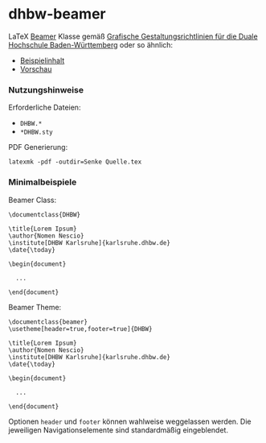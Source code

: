 # dhbw-beamer

LaTeX [Beamer](https://ctan.org/pkg/beamer) Klasse gemäß [Grafische Gestaltungsrichtlinien für die Duale Hochschule Baden-Württemberg](https://www.google.com/search?q=Grafische+Gestaltungsrichtlinien+f%C3%BCr+die+Duale+Hochschule+Baden-W%C3%BCrttemberg) oder so ähnlich:

* [Beispielinhalt](Beispiele.tex)
* [Vorschau](Index.pdf)

### Nutzungshinweise

Erforderliche Dateien:

* `DHBW.*`
* `*DHBW.sty`

PDF Generierung:

`latexmk -pdf -outdir=Senke Quelle.tex`

### Minimalbeispiele

Beamer Class:

```
\documentclass{DHBW}

\title{Lorem Ipsum}
\author{Nomen Nescio}
\institute[DHBW Karlsruhe]{karlsruhe.dhbw.de}
\date{\today}

\begin{document}

  ...

\end{document}
```

Beamer Theme:

```
\documentclass{beamer}
\usetheme[header=true,footer=true]{DHBW}

\title{Lorem Ipsum}
\author{Nomen Nescio}
\institute[DHBW Karlsruhe]{karlsruhe.dhbw.de}
\date{\today}

\begin{document}

  ...

\end{document}
```

Optionen `header` und `footer` können wahlweise weggelassen werden.
Die jeweiligen Navigationselemente sind standardmäßig eingeblendet.
